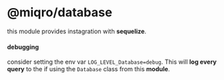 # @miqro/database

this module provides instagration with **sequelize**.

#### debugging

consider setting the env var ```LOG_LEVEL_Database=debug```. This will **log every query** to the if using the ```Database``` class from this **module**. 
